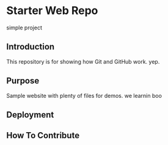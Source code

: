 # Starter Web Repo

simple project

## Introduction

This repository is for showing how Git and GitHub work. yep.

## Purpose

Sample website with plenty of files for demos.  we learnin boo

## Deployment

## How To Contribute